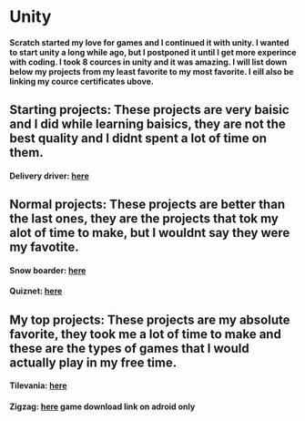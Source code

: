 # Unity
#### Scratch started my love for games and I continued it with unity. I wanted to start unity a long while ago, but I postponed it until I get more experince with coding. I took 8 cources in unity and it was amazing. I will list down below my projects from my least favorite to my most favorite. I eill also be linking my cource certificates ubove.

## Starting projects: These projects are very baisic and I did while learning baisics, they are not the best quality and I didnt spent a lot of time on them.
#### Delivery driver: [here](https://github.com/georgenasseem/deliverydriver)

## Normal projects: These projects are better than the last ones, they are the projects that tok my alot of time to make, but I wouldnt say they were my favotite.
#### Snow boarder: [here](https://github.com/georgenasseem/snow-boarder)
#### Quiznet: [here](https://github.com/georgenasseem/quiznet)

## My top projects: These projects are my absolute favorite, they took me a lot of time to make and these are the types of games that I would actually play in my free time.
#### Tilevania: [here](https://github.com/georgenasseem/tilevania)
#### Zigzag: [here](https://drive.google.com/file/d/1qDIqa708wz8Co8wjseebGa_wsMVutGQT/view?usp=sharing) game download link on adroid only

